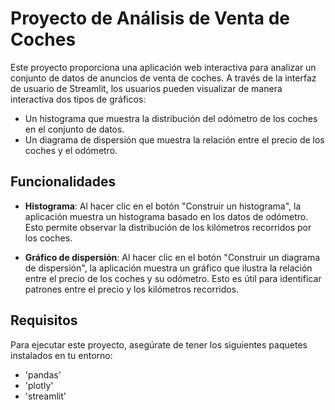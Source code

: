 # Proyecto de Análisis de Venta de Coches

Este proyecto proporciona una aplicación web interactiva para analizar un conjunto de datos de anuncios de venta de coches. A través de la interfaz de usuario de Streamlit, los usuarios pueden visualizar de manera interactiva dos tipos de gráficos:

- Un histograma que muestra la distribución del odómetro de los coches en el conjunto de datos.
- Un diagrama de dispersión que muestra la relación entre el precio de los coches y el odómetro.

## Funcionalidades

- **Histograma**: Al hacer clic en el botón "Construir un histograma", la aplicación muestra un histograma basado en los datos de odómetro. Esto permite observar la distribución de los kilómetros recorridos por los coches.
  
- **Gráfico de dispersión**: Al hacer clic en el botón "Construir un diagrama de dispersión", la aplicación muestra un gráfico que ilustra la relación entre el precio de los coches y su odómetro. Esto es útil para identificar patrones entre el precio y los kilómetros recorridos.

## Requisitos

Para ejecutar este proyecto, asegúrate de tener los siguientes paquetes instalados en tu entorno:

- 'pandas'
- 'plotly'
- 'streamlit'
